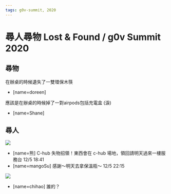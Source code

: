 ```yaml
---
tags: g0v-summit, 2020
---
```

# 尋人尋物 Lost & Found / g0v Summit 2020

## 尋物

在辦桌的時候遺失了一雙環保木筷
- [name=doreen]

應該是在辦桌的時候掉了一對airpods包括充電盒 (淚)
- [name=Shane]

## 尋人

![](https://s3-ap-northeast-1.amazonaws.com/g0v-hackmd-images/uploads/upload_2250892ecfe50ca27995fb7e7b78917b.jpg)
- [name=熊] C-hub 失物招領！東西會在 c-hub 場地，領回請明天過來一樓服務台 12/5 18:41
- [name=mangoSu] 感謝～明天去拿保溫瓶～ 12/5 22:15

![](https://s3-ap-northeast-1.amazonaws.com/g0v-hackmd-images/uploads/upload_2ab4eb18dd4b5d269446911776392a6e.jpg)
- [name=chihao] 誰的？
